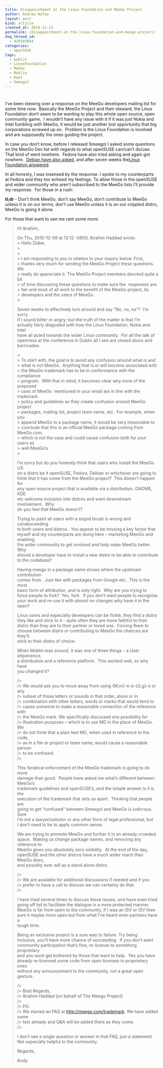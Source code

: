 ```yaml
---
title: Disappointment at the Linux Foundation and MeeGo Project
author: Andrew Wafaa
layout: post
kind: article
created_at: 2010-12-13
permalink: /disappointment-at-the-linux-foundation-and-meego-project/
dsq_thread_id:
  - 829393044
categories:
  - openSUSE
tags:
  - Goblin
  - LinuxFoundation
  - MeeGo
  - Moblin
  - Rant
  - Smeegol
---
```

# 

I’ve been stewing over a response on the MeeGo developers mailing list for some time now.  Basically the MeeGo Project and their steward, the Linux Foundation don’t seem to be wanting to play this whole open source, open community game.  I wouldn’t have any issue with it if it was just Nokia and Intel fumbling with MeeGo, it would be just another lost opportunity that big corporations screwed up on.  Problem is the Linux Foundation is involved and are supposedly the ones guiding the project.

In case you don’t know, before I released Smeegol I asked some questions on the MeeGo Dev list with regards to what openSUSE can/can’t do/use.  That kind of went nowhere.  Fedora have also tried asking and again got nowhere.  [Debian have also asked][1], and after seven weeks the[Linux Foundation answered][2].

 [1]: http://lists.meego.com/pipermail/meego-dev/2010-October/479228.html "Debian requesting info from MeeGo"
 [2]: http://lists.meego.com/pipermail/meego-dev/2010-December/480512.html "the LF's response to Debian"

In all honesty, I was insensed by the response. I spoke to my counterparts at Fedora and they too echoed my feelings. To allow those in the openSUSE and wider community who aren’t subscribed to the MeeGo lists I’ll provide my response.  For those in a rush:

**tl;dr** - Don’t think MeeGo, don’t say MeeGo, don’t contribute to MeeGo unless it is on our terms, don’t use MeeGo unless it is on our crippled distro, MeeGo is going it alone.

For those that want to see me rant some more:

> Hi Ibrahim,
> 
> On Thu, 2010-12-09 at 13:12 -0600, Ibrahim Haddad wrote:  
> \> Hello Didier,  
> \>  
> \>  
> \> I am responding to you in relation to your inquiry below. First,  
> \> thanks very much for sending the MeeGo Project these questions. We  
> \> really do appreciate it. The MeeGo Project members devoted quite a bit  
> \> of time discussing these questions to make sure the  responses are  
> \> fair and most of all work to the benefit of the MeeGo project, its  
> \> developers and the users of MeeGo.  
> \>
> 
> Seven weeks to effectively turn around and say “No, no, no”?  I’m sorry  
> if I sound bitter or angry; but the truth of the matter is that I’m  
> actually fairly disgusted with how the Linux Foundation, Nokia and Intel  
> have all acted towards the wider Linux community.  For all the talk of  
> openness at the conference in Dublin all I see are closed doors and  
> barricades.
>
> \>  
> \> To start with, the goal is to avoid any confusion around what is and  
> \> what is not MeeGo.  Anything that is or will become associated with  
> \> the MeeGo trademark has to be in conformance with the compliance  
> \> program.  With that in mind, it becomes clear why none of the proposed  
> \> uses of MeeGo  mentioned in your email are in line with the trademark  
> \> policy and guidelines as they create confusion around MeeGo project  
> \> packages, mailing list, project team name, etc.  For example, when you  
> \> append MeeGo to a package name, it would be very reasonable to  
> \> conclude that this is an official MeeGo package coming from MeeGo.com,  
> \> which is not the case and could cause confusion both for your users as  
> \> well MeeGo’s.  
> \>
> 
> I’m sorry but do you honestly think that users who install the MeeGo UX  
> on a distro be it openSUSE, Fedora, Debian or whichever are going to  
> think that it has come from the MeeGo project?  This doesn’t happen for  
> any open source project that is available via a distribution. GNOME, KDE  
> etc welcome inclusion into distros and want downstream involvement.  Why  
> do you feel that MeeGo doesn’t?
> 
> Trying to paint all users with a stupid brush is wrong and condescending  
> to both users and distros.  You appear to be missing a key factor that  
> myself and my counterparts are doing here – marketing MeeGo and enabling  
> the wider community to get involved and help make MeeGo better.  Why  
> should a developer have to install a new distro to be able to contribute  
> to the codebase?
> 
> Having meego in a package name shows where the upstream contribution  
> comes from.  Just like with packages from Google etc.  This is the most  
> basic form of attribution, and is only right.  Why are you trying to  
> force people to fork?  Yes, fork.  If you don’t want people to recognise  
> your work and re-use it with almost no changes why have it in the open?
> 
> Linux users and especially developers can be fickle, they find a distro  
> they like and stick to it – quite often they are more faithful to their  
> distro than they are to their partner or loved one.  Forcing them to  
> choose between distro or contributing to MeeGo the chances are they’ll  
> stick to their distro of choice.
> 
> When Moblin was around, it was one of three things – a User eXperience,  
> a distribution and a reference platform.  This worked well, so why have  
> you changed it?
> 
> />  
> /> We would ask you to move away from using {M,m}-e-e-{G,g}-o or any  
> /> subset of those letters or sounds in that order, alone or in  
> /> combination with other letters, words or marks that would tend to  
> /> cause someone to make a reasonable connection of the reference with  
> /> the MeeGo mark. We specifically discussed one possibility for  
> /> illustration purposes – which is to use MG in the place of MeeGo.  We  
> /> do not think that a plain text MG, when used in reference to the code,  
> /> as in a file or project or team name, would cause a reasonable person  
> /> to be confused.  
> />
> 
> This fanatical enforcement of the MeeGo trademark is going to do more  
> damage than good.  People have asked me what’s different between MeeGo’s  
> trademark guidelines and openSUSE’s, and the simple answer is it is the  
> execution of the trademark that sets us apart.  Thinking that people are  
> going to get “confused” between Smeegol and MeeGo is ludicrous.  Sure  
> I’m not a lawyer/solicitor or any other form of legal professional, but  
> I don’t need to be to apply common sense.
> 
> We are trying to promote MeeGo and further it in an already crowded  
> space.  Making us change package names, and removing any reference to  
> MeeGo gives you absolutely zero visibility.  At the end of the day,  
> openSUSE and the other distros have a much wider reach than MeeGo does,  
> and possibly ever will as a stand alone distro.
> 
> />  
> /> We are available for additional discussions if needed and if you  
> /> prefer to have a call to discuss we can certainly do that.  
> />
> 
> I have tried several times to discuss these issues, and have even tried  
> going off list to facilitate the dialogue in a more protected manner.  
> MeeGo is far from open to the community, if I was an ISV or ISV then  
> sure it maybe more open but from what I’ve heard even partners have a  
> tough time.
> 
> Being an exclusive project is a sure way to failure. Try being  
> inclusive, you’ll have more chance of succeeding.  If you don’t want  
> community participation that’s fine, re-license to something proprietary  
> and you wont get bothered by those that want to help.  Yes you have  
> already re-licensed some code from open licenses to proprietary ones  
> without any announcement to the community, not a great open gesture.
> 
> />  
> /> Best Regards,  
> /> Ibrahim Haddad [on behalf of The Meego Project]  
> />  
> /> PS:  
> /> We started an FAQ at http://meego.com/trademark. We have added some  
> /> text already and Q&A will be added there as they come.  
> />
> 
> I don’t see a single question or answer in that FAQ, just a statement.  
> Not especially helpful to the community.
> 
> Regards,
> 
> Andy
